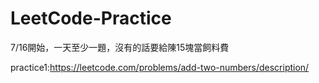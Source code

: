 # LeetCode-Practice
7/16開始，一天至少一題，沒有的話要給陳15塊當飼料費 

practice1:https://leetcode.com/problems/add-two-numbers/description/
